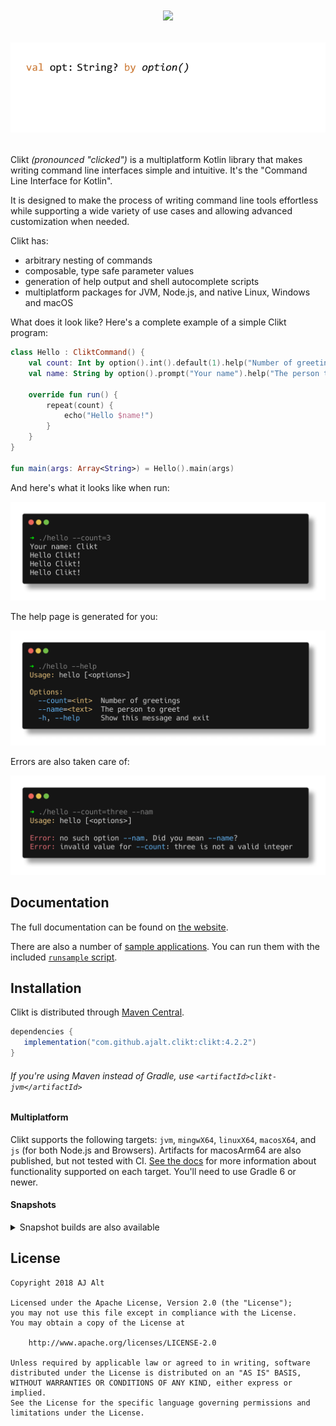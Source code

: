<h1 align="center">
    <img src="docs/img/wordmark.svg">
    <p><img src="docs/img/animation.png"></p>
</h1>

Clikt *(pronounced "clicked")* is a multiplatform Kotlin library that makes writing command line
interfaces simple and intuitive. It's the "Command Line Interface for Kotlin".

It is designed to make the process of writing command line tools effortless
while supporting a wide variety of use cases and allowing advanced
customization when needed.

Clikt has:

 * arbitrary nesting of commands
 * composable, type safe parameter values
 * generation of help output and shell autocomplete scripts
 * multiplatform packages for JVM, Node.js, and native Linux, Windows and macOS 

What does it look like? Here's a complete example of a simple Clikt program:

```kotlin
class Hello : CliktCommand() {
    val count: Int by option().int().default(1).help("Number of greetings")
    val name: String by option().prompt("Your name").help("The person to greet")

    override fun run() {
        repeat(count) {
            echo("Hello $name!")
        }
    }
}

fun main(args: Array<String>) = Hello().main(args)
```

And here's what it looks like when run:

<p align="center"><img src="docs/img/readme_screenshot1.png"></p>

The help page is generated for you:

<p align="center"><img src="docs/img/readme_screenshot2.png"></p>

Errors are also taken care of:

<p align="center"><img src="docs/img/readme_screenshot3.png"></p>


## Documentation

The full documentation can be found on [the website](https://ajalt.github.io/clikt).

There are also a number of [sample applications](samples). You can run
them with the included [`runsample` script](runsample).

## Installation

Clikt is distributed through [Maven Central](https://search.maven.org/artifact/com.github.ajalt.clikt/clikt).

```groovy
dependencies {
   implementation("com.github.ajalt.clikt:clikt:4.2.2")
}
```


###### If you're using Maven instead of Gradle, use `<artifactId>clikt-jvm</artifactId>`

#### Multiplatform

Clikt supports the following targets: `jvm`, `mingwX64`, `linuxX64`, `macosX64`, and `js` (for both
Node.js and Browsers). Artifacts for macosArm64 are also published, but not tested with CI. [See the
docs](https://ajalt.github.io/clikt/advanced/#multiplatform-support) for more information about
functionality supported on each target. You'll need to use Gradle 6 or newer.

#### Snapshots

<details>
<summary>Snapshot builds are also available</summary>
   
<a href="https://oss.sonatype.org/content/repositories/snapshots/com/github/ajalt/clikt/clikt/"><img src="https://img.shields.io/nexus/s/com.github.ajalt.clikt/clikt?color=blue&label=latest%20shapshot&server=https%3A%2F%2Foss.sonatype.org"/></a>
   
<p>
You'll need to add the Sonatype snapshots repository: 
      
```kotlin
repositories {
    maven {
        url = uri("https://oss.sonatype.org/content/repositories/snapshots/")
    }
}
```
</p>
</details>

## License

    Copyright 2018 AJ Alt

    Licensed under the Apache License, Version 2.0 (the "License");
    you may not use this file except in compliance with the License.
    You may obtain a copy of the License at

        http://www.apache.org/licenses/LICENSE-2.0

    Unless required by applicable law or agreed to in writing, software
    distributed under the License is distributed on an "AS IS" BASIS,
    WITHOUT WARRANTIES OR CONDITIONS OF ANY KIND, either express or implied.
    See the License for the specific language governing permissions and
    limitations under the License.
